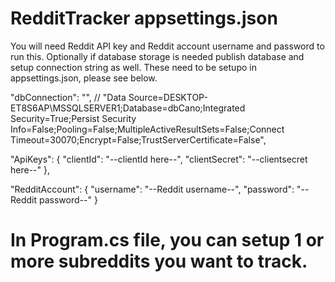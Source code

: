 # RedditTracker appsettings.json
You will need Reddit API key and Reddit account username and password to run this.
Optionally if database storage is needed publish database and setup connection string as well.
These need to be setupo in appsettings.json, please see below.

"dbConnection": "", // "Data Source=DESKTOP-ET8S6AP\\MSSQLSERVER1;Database=dbCano;Integrated Security=True;Persist Security Info=False;Pooling=False;MultipleActiveResultSets=False;Connect Timeout=30070;Encrypt=False;TrustServerCertificate=False",
  
  "ApiKeys": {
    "clientId": "--clientId here--",
    "clientSecret": "--clientsecret here--"
  },
  
  "RedditAccount": {
    "username": "--Reddit username--",
    "password": "--Reddit password--"
  }

# In Program.cs file, you can setup 1 or more subreddits you want to track.
